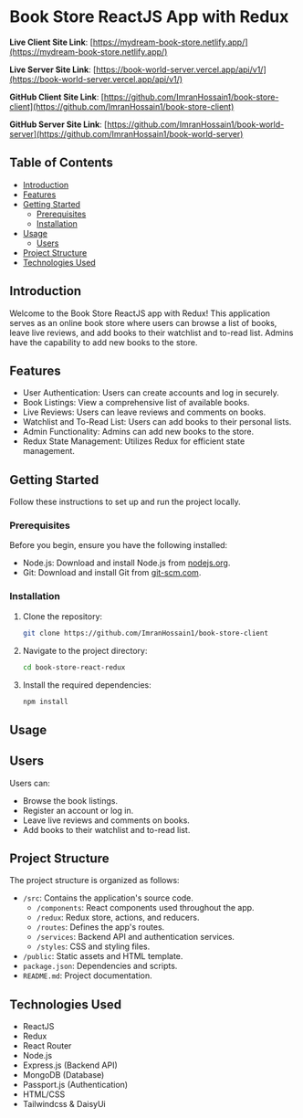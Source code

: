 # Book Store ReactJS App with Redux

**Live Client Site Link**: [https://mydream-book-store.netlify.app/](https://mydream-book-store.netlify.app/)

**Live Server Site Link**: [https://book-world-server.vercel.app/api/v1/](https://book-world-server.vercel.app/api/v1/)

**GitHub Client Site Link**: [https://github.com/ImranHossain1/book-store-client](https://github.com/ImranHossain1/book-store-client)

**GitHub Server Site Link**: [https://github.com/ImranHossain1/book-world-server](https://github.com/ImranHossain1/book-world-server)

## Table of Contents

- [Introduction](#introduction)
- [Features](#features)
- [Getting Started](#getting-started)
  - [Prerequisites](#prerequisites)
  - [Installation](#installation)
- [Usage](#usage)
  - [Users](#users)
- [Project Structure](#project-structure)
- [Technologies Used](#technologies-used)

## Introduction

Welcome to the Book Store ReactJS app with Redux! This application serves as an online book store where users can browse a list of books, leave live reviews, and add books to their watchlist and to-read list. Admins have the capability to add new books to the store.

## Features

- User Authentication: Users can create accounts and log in securely.
- Book Listings: View a comprehensive list of available books.
- Live Reviews: Users can leave reviews and comments on books.
- Watchlist and To-Read List: Users can add books to their personal lists.
- Admin Functionality: Admins can add new books to the store.
- Redux State Management: Utilizes Redux for efficient state management.

## Getting Started

Follow these instructions to set up and run the project locally.

### Prerequisites

Before you begin, ensure you have the following installed:

- Node.js: Download and install Node.js from [nodejs.org](https://nodejs.org/).
- Git: Download and install Git from [git-scm.com](https://git-scm.com/).

### Installation

1. Clone the repository:

   ```bash
   git clone https://github.com/ImranHossain1/book-store-client
   ```

2. Navigate to the project directory:

   ```bash
   cd book-store-react-redux

   ```

3. Install the required dependencies:
   ```bash
   npm install
   ```

## Usage

## Users

Users can:

- Browse the book listings.
- Register an account or log in.
- Leave live reviews and comments on books.
- Add books to their watchlist and to-read list.

## Project Structure

The project structure is organized as follows:

- `/src`: Contains the application's source code.
  - `/components`: React components used throughout the app.
  - `/redux`: Redux store, actions, and reducers.
  - `/routes`: Defines the app's routes.
  - `/services`: Backend API and authentication services.
  - `/styles`: CSS and styling files.
- `/public`: Static assets and HTML template.
- `package.json`: Dependencies and scripts.
- `README.md`: Project documentation.

## Technologies Used

- ReactJS
- Redux
- React Router
- Node.js
- Express.js (Backend API)
- MongoDB (Database)
- Passport.js (Authentication)
- HTML/CSS
- Tailwindcss & DaisyUi
